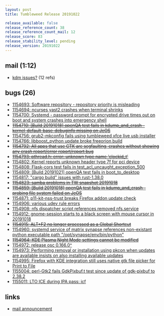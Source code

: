 ```yaml
---
layout: post
title: Tumbleweed Release 20191022

release_available: false
release_reference_count: 38
release_reference_count_mail: 12
release_score: 83
release_stability_level: pending
release_version: 20191022
---
```


## mail (1:12)

- [kdm issues?](https://lists.opensuse.org/opensuse-factory/2019-10/msg00306.html) (12 refs)

## bugs (26)

<!--more-->

- [1154693: Software repository - repository priority is misleading](https://bugzilla.opensuse.org/show_bug.cgi?id=1154693)
- [1154694: ncurses yast2 crashes when terminal shrinks](https://bugzilla.opensuse.org/show_bug.cgi?id=1154694)
- [1154700: Systemd - password prompt for encrypted drive times out on boot and system crashes into emergency shell](https://bugzilla.opensuse.org/show_bug.cgi?id=1154700)
- ~~[1154710: \[Build 20191018\] openQA test fails in kdump_and_crash - kernel-default-base-debuginfo missing on JeOS](https://bugzilla.opensuse.org/show_bug.cgi?id=1154710)~~
- [1154756: grub2-mkconfig fails using tumbleweed xfce live usb installer](https://bugzilla.opensuse.org/show_bug.cgi?id=1154756)
- [1154766: libboost_python update broke freeorion build](https://bugzilla.opensuse.org/show_bug.cgi?id=1154766)
- ~~[1154792: All apps that use GTK are segfaulting, crashes without showing any crash report/error report/report bug](https://bugzilla.opensuse.org/show_bug.cgi?id=1154792)~~
- ~~[1154793: pthread.h: error: unknown type name 'clockid_t'](https://bugzilla.opensuse.org/show_bug.cgi?id=1154793)~~
- [1154802: Kernel reports unknown header type 7f for pci device](https://bugzilla.opensuse.org/show_bug.cgi?id=1154802)
- [1154808: Flask-cors test fails in test_acl_uncaught_exception_500](https://bugzilla.opensuse.org/show_bug.cgi?id=1154808)
- [1154809: \[Build 20191021\] openQA test fails in boot_to_desktop](https://bugzilla.opensuse.org/show_bug.cgi?id=1154809)
- [1154817: "cargo build" issues with rust-1.38.0](https://bugzilla.opensuse.org/show_bug.cgi?id=1154817)
- ~~[1154823: samba problems in TW snapshot 20191018](https://bugzilla.opensuse.org/show_bug.cgi?id=1154823)~~
- ~~[1154859: \[Build 20191018\] openQA test fails in kdump_and_crash - probing file system failed on JeOS](https://bugzilla.opensuse.org/show_bug.cgi?id=1154859)~~
- [1154871: p11-kit-nss-trust breaks Firefox addon update check](https://bugzilla.opensuse.org/show_bug.cgi?id=1154871)
- [1154906: various udev rule errors](https://bugzilla.opensuse.org/show_bug.cgi?id=1154906)
- [1154908: nfs dispatcher script references removed nfs.service](https://bugzilla.opensuse.org/show_bug.cgi?id=1154908)
- [1154912: gnome-session starts to a black screen with mouse cursor in 20191018](https://bugzilla.opensuse.org/show_bug.cgi?id=1154912)
- ~~[1154915: ALT+F2 no longer processed as a Global Shortcut](https://bugzilla.opensuse.org/show_bug.cgi?id=1154915)~~
- [1154960: systemd service of matrix synapse references non-existant python executable path "/opt/synapse/env/bin/python"](https://bugzilla.opensuse.org/show_bug.cgi?id=1154960)
- ~~[1154964: KDE Plasma Night Mode settings cannot be modified](https://bugzilla.opensuse.org/show_bug.cgi?id=1154964)~~
- [1154972: release osc 0.166.0^](https://bugzilla.opensuse.org/show_bug.cgi?id=1154972)
- [1154973: Performing removal or installation using pkcon when updates are available insists on also installing available updates](https://bugzilla.opensuse.org/show_bug.cgi?id=1154973)
- [1154995: Firefox with KDE integration still uses native gtk file picker for Print to File](https://bugzilla.opensuse.org/show_bug.cgi?id=1154995)
- [1155004: perl-Gtk2 fails GdkPixbuf.t test since update of gdk-pixbuf to 2.38.2](https://bugzilla.opensuse.org/show_bug.cgi?id=1155004)
- [1155011: LTO ICE during IPA pass: icf](https://bugzilla.opensuse.org/show_bug.cgi?id=1155011)



## links

- [mail announcement](https://lists.opensuse.org/opensuse-factory/2019-10/msg00304.html)
